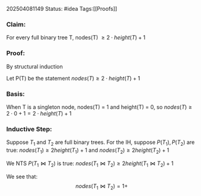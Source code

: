 202504081149
Status: #idea
Tags:[[Proofs]]

### Claim:
For every full binary tree T, nodes(T) $\geq 2 \cdot height (T) + 1$

### Proof:
By structural induction

Let P(T) be the statement $nodes(T) \geq 2 \cdot height(T) + 1$

### Basis: 
When T is a singleton node, nodes(T) = 1 and height(T) = 0, so $nodes(T) \geq 2 \cdot 0 + 1 = 2 \cdot height (T) + 1$

### Inductive Step:
Suppose $T_{1}$ and $T_{2}$ are full binary trees. For the IH, suppose $P(T_{1}),P(T_{2})$ are true:
$nodes(T_{1}) \geq 2 height(T_{1})+1$ and $nodes(T_{2}) \geq 2height(T_{2})+1$

We NTS $P(T_{1} \bowtie T_{2}$) is true:
$nodes(T_{1} \bowtie T_{2}) \geq 2height(T_{1} \bowtie T_{2}) + 1$

We see that:
$$
nodes(T_{1} \bowtie T_{2}) = 1 +
$$